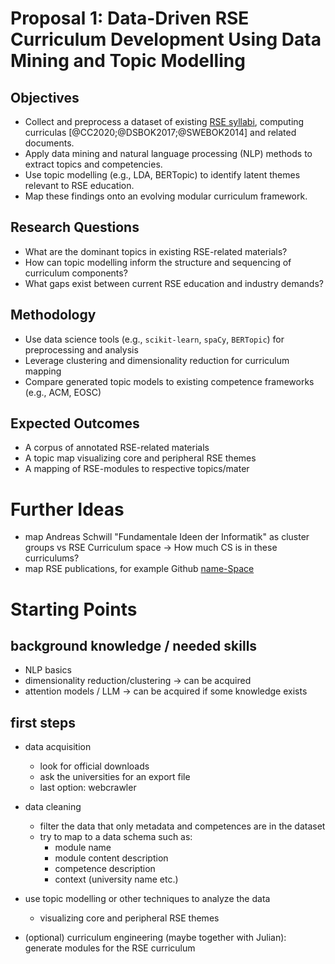 # Proposal 1: Data-Driven RSE Curriculum Development Using Data Mining and Topic Modelling


## Objectives

- Collect and preprocess a dataset of existing [RSE syllabi](https://de-rse.org/learn-and-teach/learn/#curricula-on-scientific-computing), computing curriculas [@CC2020;@DSBOK2017;@SWEBOK2014] and related documents.
- Apply data mining and natural language processing (NLP) methods to extract topics and competencies.
- Use topic modelling (e.g., LDA, BERTopic) to identify latent themes relevant to RSE education.
- Map these findings onto an evolving modular curriculum framework.

## Research Questions

- What are the dominant topics in existing RSE-related materials?
- How can topic modelling inform the structure and sequencing of curriculum components?
- What gaps exist between current RSE education and industry demands?

## Methodology

- Use data science tools (e.g., `scikit-learn`, `spaCy`, `BERTopic`) for preprocessing and analysis
- Leverage clustering and dimensionality reduction for curriculum mapping
- Compare generated topic models to existing competence frameworks (e.g., ACM, EOSC)

## Expected Outcomes

- A corpus of annotated RSE-related materials
- A topic map visualizing core and peripheral RSE themes
- A mapping of RSE-modules to respective topics/mater


# Further Ideas

- map Andreas Schwill "Fundamentale Ideen der Informatik" as cluster groups vs RSE Curriculum space -> How much CS is in these curriculums?
- map RSE publications, for example Github  [name-Space](https://github.com/the-teachingRSE-project) 

# Starting Points

## background knowledge / needed skills

- NLP basics
- dimensionality reduction/clustering -> can be acquired
- attention models / LLM -> can be acquired if some knowledge exists

## first steps

- data acquisition
  - look for official downloads
  - ask the universities for an export file
  - last option: webcrawler

- data cleaning
  - filter the data that only metadata and competences are in the dataset
  - try to map to a data schema such as:
    - module name
    - module content description
    - competence description
    - context (university name etc.)
- use topic modelling or other techniques to analyze the data
  - visualizing core and peripheral RSE themes
- (optional) curriculum engineering (maybe together with Julian): generate modules for the RSE curriculum 
